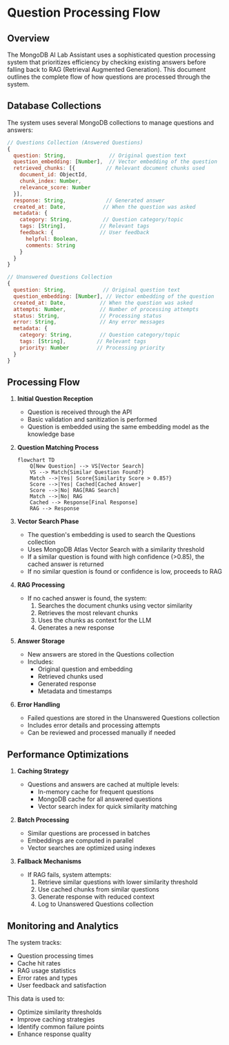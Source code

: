 # Question Processing Flow

## Overview

The MongoDB AI Lab Assistant uses a sophisticated question processing system that prioritizes efficiency by checking existing answers before falling back to RAG (Retrieval Augmented Generation). This document outlines the complete flow of how questions are processed through the system.

## Database Collections

The system uses several MongoDB collections to manage questions and answers:

```javascript
// Questions Collection (Answered Questions)
{
  question: String,              // Original question text
  question_embedding: [Number],  // Vector embedding of the question
  retrieved_chunks: [{          // Relevant document chunks used
    document_id: ObjectId,
    chunk_index: Number,
    relevance_score: Number
  }],
  response: String,             // Generated answer
  created_at: Date,            // When the question was asked
  metadata: {
    category: String,          // Question category/topic
    tags: [String],           // Relevant tags
    feedback: {               // User feedback
      helpful: Boolean,
      comments: String
    }
  }
}

// Unanswered Questions Collection
{
  question: String,            // Original question text
  question_embedding: [Number], // Vector embedding of the question
  created_at: Date,           // When the question was asked
  attempts: Number,           // Number of processing attempts
  status: String,             // Processing status
  error: String,              // Any error messages
  metadata: {
    category: String,         // Question category/topic
    tags: [String],          // Relevant tags
    priority: Number         // Processing priority
  }
}
```

## Processing Flow

1. **Initial Question Reception**
   - Question is received through the API
   - Basic validation and sanitization is performed
   - Question is embedded using the same embedding model as the knowledge base

2. **Question Matching Process**
   ```mermaid
   flowchart TD
       Q[New Question] --> VS[Vector Search]
       VS --> Match{Similar Question Found?}
       Match -->|Yes| Score{Similarity Score > 0.85?}
       Score -->|Yes| Cached[Cached Answer]
       Score -->|No| RAG[RAG Search]
       Match -->|No| RAG
       Cached --> Response[Final Response]
       RAG --> Response
   ```

3. **Vector Search Phase**
   - The question's embedding is used to search the Questions collection
   - Uses MongoDB Atlas Vector Search with a similarity threshold
   - If a similar question is found with high confidence (>0.85), the cached answer is returned
   - If no similar question is found or confidence is low, proceeds to RAG

4. **RAG Processing**
   - If no cached answer is found, the system:
     1. Searches the document chunks using vector similarity
     2. Retrieves the most relevant chunks
     3. Uses the chunks as context for the LLM
     4. Generates a new response

5. **Answer Storage**
   - New answers are stored in the Questions collection
   - Includes:
     - Original question and embedding
     - Retrieved chunks used
     - Generated response
     - Metadata and timestamps

6. **Error Handling**
   - Failed questions are stored in the Unanswered Questions collection
   - Includes error details and processing attempts
   - Can be reviewed and processed manually if needed

## Performance Optimizations

1. **Caching Strategy**
   - Questions and answers are cached at multiple levels:
     - In-memory cache for frequent questions
     - MongoDB cache for all answered questions
     - Vector search index for quick similarity matching

2. **Batch Processing**
   - Similar questions are processed in batches
   - Embeddings are computed in parallel
   - Vector searches are optimized using indexes

3. **Fallback Mechanisms**
   - If RAG fails, system attempts:
     1. Retrieve similar questions with lower similarity threshold
     2. Use cached chunks from similar questions
     3. Generate response with reduced context
     4. Log to Unanswered Questions collection

## Monitoring and Analytics

The system tracks:
- Question processing times
- Cache hit rates
- RAG usage statistics
- Error rates and types
- User feedback and satisfaction

This data is used to:
- Optimize similarity thresholds
- Improve caching strategies
- Identify common failure points
- Enhance response quality
